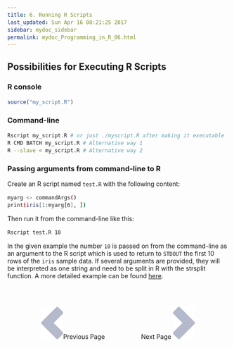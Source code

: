 ```yaml
---
title: 6. Running R Scripts
last_updated: Sun Apr 16 08:21:25 2017
sidebar: mydoc_sidebar
permalink: mydoc_Programming_in_R_06.html
---
```


## Possibilities for Executing R Scripts

### R console

```r
source("my_script.R")
```

### Command-line


```sh
Rscript my_script.R # or just ./myscript.R after making it executable
R CMD BATCH my_script.R # Alternative way 1 
R --slave < my_script.R # Alternative way 2
```
### Passing arguments from command-line to R

Create an R script named `test.R` with the following content:


```sh
myarg <- commandArgs()
print(iris[1:myarg[6], ])
```

Then run it from the command-line like this:

```sh
Rscript test.R 10
```

In the given example the number `10` is passed on from the command-line as an argument to the R script which is used to return to `STDOUT` the first 10 rows of the `iris` sample data. If several arguments are provided, they will be interpreted as one string and need to be split in R with the strsplit function. A more detailed example can be found [here](http://manuals.bioinformatics.ucr.edu/home/ht-seq\#TOC-Quality-Reports-of-FASTQ-Files-).

<br><br><center><a href="mydoc_Programming_in_R_05.html"><img src="images/left_arrow.png" alt="Previous page."></a>Previous Page &nbsp; &nbsp; &nbsp; &nbsp; &nbsp; &nbsp; &nbsp; &nbsp; &nbsp; &nbsp; Next Page
<a href="mydoc_Programming_in_R_07.html"><img src="images/right_arrow.png" alt="Next page."></a></center>
